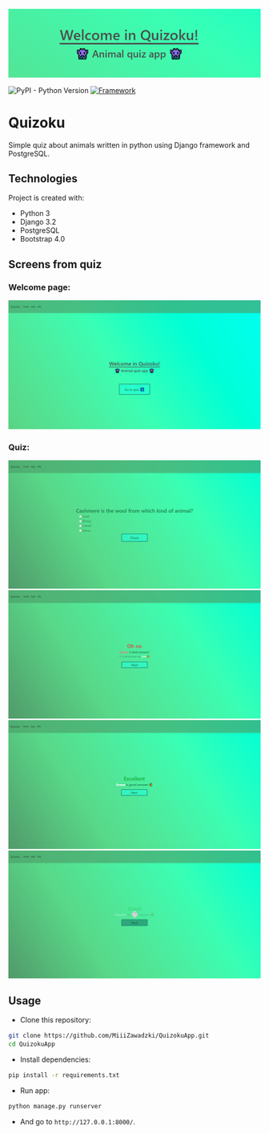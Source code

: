 ![quizoku](quizApp/static/img/banner.jpg)

![PyPI - Python Version](https://img.shields.io/pypi/pyversions/Django?color=yellowgreen&logo=Python)
[![Framework](https://img.shields.io/badge/Django-3.2.2-yellowgreen?style=flat&logo=django)](https://www.djangoproject.com/)

# Quizoku
Simple quiz about animals written in python using Django framework and PostgreSQL.

## Technologies
Project is created with:
* Python 3
* Django 3.2
* PostgreSQL
* Bootstrap 4.0

## Screens from quiz

<h3>Welcome page:</h3>
<p>
  <img src="./quizApp/static/img/screens/welcome_page.png">
</p>

<h3>Quiz:</h3>
<p>
  <img src="./quizApp/static/img/screens/question_page.png">
  <img src="./quizApp/static/img/screens/summary_page_1.png">
  <img src="./quizApp/static/img/screens/summary_page_2.png">
  <img src="./quizApp/static/img/screens/summary_ghost.png">
</p>


## Usage
* Clone this repository:
```sh
git clone https://github.com/MiiiZawadzki/QuizokuApp.git
cd QuizokuApp
```
* Install dependencies:
```sh
pip install -r requirements.txt
```
* Run app:
```sh
python manage.py runserver
```
* And go to `http://127.0.0.1:8000/`.

